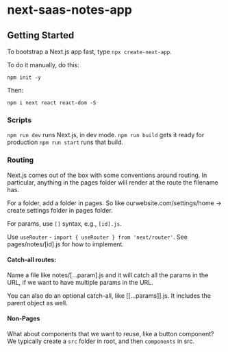 # next-saas-notes-app

## Getting Started

To bootstrap a Next.js app fast, type `npx create-next-app`.

To do it manually, do this:

`npm init -y`

Then:

`npm i next react react-dom -S`

### Scripts

`npm run dev` runs Next.js, in dev mode.
`npm run build` gets it ready for production
`npm run start` runs that build.

### Routing

Next.js comes out of the box with some conventions around routing. In particular, anything in the pages folder will render at the route the filename has.

For a folder, add a folder in pages. So like ourwebsite.com/settings/home -> create settings folder in pages folder.

For params, use `[]` syntax, e.g., `[id].js`.

Use `useRouter` - `import { useRouter } from 'next/router'`. See pages/notes/[id].js for how to implement.

#### Catch-all routes:

Name a file like notes/[...param].js and it will catch all the params in the URL, if we want to have multiple params in the URL.

You can also do an optional catch-all, like [[...params]].js. It includes the parent object as well.

#### Non-Pages

What about components that we want to reuse, like a button component?
We typically create a `src` folder in root, and then `components` in src.

